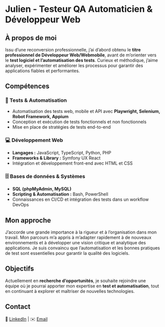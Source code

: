 # Julien - Testeur QA Automaticien & Développeur Web  

## À propos de moi  

Issu d’une reconversion professionnelle, j’ai d’abord obtenu le **titre professionnel de Développeur Web/Webmobile**, avant de m’orienter vers le **test logiciel et l’automatisation des tests**. Curieux et méthodique, j’aime analyser, expérimenter et améliorer les processus pour garantir des applications fiables et performantes.  

## Compétences  

### 🧪 Tests & Automatisation  
- Automatisation des tests web, mobile et API avec **Playwright, Selenium, Robot Framework, Appium**  
- Conception et exécution de tests fonctionnels et non fonctionnels    
- Mise en place de stratégies de tests end-to-end  

### 💻 Développement Web  
- **Langages :** JavaScript, TypeScript, Python, PHP  
- **Frameworks & Library :** Symfony UX React
- Intégration et développement front-end avec HTML et CSS  

### 🗄️ Bases de données & Systèmes  
- **SQL (phpMyAdmin, MySQL)**  
- **Scripting & Automatisation :** Bash, PowerShell  
- Connaissances en CI/CD et intégration des tests dans un workflow DevOps  

## Mon approche  

J’accorde une grande importance à la rigueur et à l’organisation dans mon travail. Mon parcours m’a appris à m’adapter rapidement à de nouveaux environnements et à développer une vision critique et analytique des applications. Je suis convaincu que l’automatisation et les bonnes pratiques de test sont essentielles pour garantir la qualité des logiciels.  

## Objectifs  

Actuellement en **recherche d’opportunités**, je souhaite rejoindre une équipe où je pourrai apporter mon expertise en **test et automatisation**, tout en continuant à explorer et maîtriser de nouvelles technologies.  

## Contact  

📍 [LinkedIn](https://www.linkedin.com/in/julien-parsy-a88ab9289/) | ✉️ [Email](parsy.julien@hotmail.fr)  
